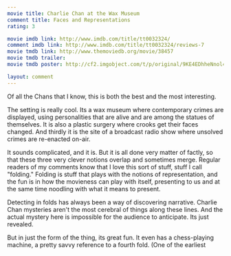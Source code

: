 ```yaml
---
movie title: Charlie Chan at the Wax Museum
comment title: Faces and Representations
rating: 3

movie imdb link: http://www.imdb.com/title/tt0032324/
comment imdb link: http://www.imdb.com/title/tt0032324/reviews-7
movie tmdb link: http://www.themoviedb.org/movie/38457
movie tmdb trailer: 
movie tmdb poster: http://cf2.imgobject.com/t/p/original/9KE4EDhheNnol4woN8JIEV9Idhy.jpg

layout: comment
---
```


Of all the Chans that I know, this is both the best and the most interesting.

The setting is really cool. Its a wax museum where contemporary crimes are displayed, using personalities that are alive and are among the statues of themselves. It is also a plastic surgery where crooks get their faces changed. And thirdly it is the site of a broadcast radio show where unsolved crimes are re-enacted on-air.

It sounds complicated, and it is. But it is all done very matter of factly, so that these three very clever notions overlap and sometimes merge. Regular readers of my comments know that I love this sort of stuff, stuff I call "folding." Folding is stuff that plays with the notions of representation, and the fun is in how the movieness can play with itself, presenting to us and at the same time noodling with what it means to present. 

Detecting in folds has always been a way of discovering narrative. Charlie Chan mysteries aren't the most cerebral of things along these lines. And the actual mystery here is impossible for the audience to anticipate. Its just revealed. 

But in just the form of the thing, its great fun. It even has a chess-playing machine, a pretty savvy reference to a fourth fold. (One of the earliest